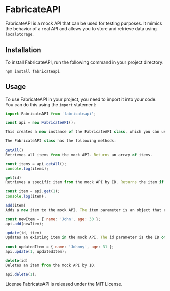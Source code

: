 # FabricateAPI

FabricateAPI is a mock API that can be used for testing purposes. It mimics the behavior of a real API and allows you to store and retrieve data using `localStorage`.

## Installation

To install FabricateAPI, run the following command in your project directory:

`npm install fabricateapi`

## Usage

To use FabricateAPI in your project, you need to import it into your code. You can do this using the `import` statement:

```javascript
import FabricateAPI from 'fabricateapi';

const api = new FabricateAPI();

This creates a new instance of the FabricateAPI class, which you can use to interact with the mock API.

The FabricateAPI class has the following methods:

getAll()
Retrieves all items from the mock API. Returns an array of items.

const items = api.getAll();
console.log(items);

get(id)
Retrieves a specific item from the mock API by ID. Returns the item if found, or undefined if not found.

const item = api.get(1);
console.log(item);

add(item)
Adds a new item to the mock API. The item parameter is an object that represents the new item. The add method automatically assigns an ID to the new item.

const newItem = { name: 'John', age: 30 };
api.add(newItem);

update(id, item)
Updates an existing item in the mock API. The id parameter is the ID of the item to be updated, and the item parameter is an object that represents the updated item.

const updatedItem = { name: 'Johnny', age: 31 };
api.update(1, updatedItem);

delete(id)
Deletes an item from the mock API by ID.

api.delete(1);
```

License
FabricateAPI is released under the MIT License.
